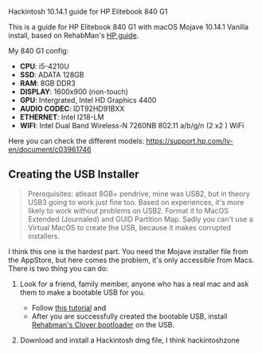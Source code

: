 Hackintosh 10.14.1 guide for HP Elitebook 840 G1

This is a guide for HP Elitebook 840 G1 with macOS Mojave 10.14.1 Vanilla install, based on RehabMan's [HP guide](https://www.tonymacx86.com/threads/guide-hp-probook-elitebook-zbook-using-clover-uefi-hotpatch.261719/).

My 840 G1 config:
- **CPU**: i5-4210U 
- **SSD**: ADATA 128GB
- **RAM**: 8GB DDR3
- **DISPLAY**: 1600x900 (non-touch)
- **GPU**: Intergrated, Intel HD Graphics 4400
- **AUDIO CODEC**: IDT92HD91BXX
- **ETHERNET**: Intel I218-LM
- **WIFI**: Intel Dual Band Wireless-N 7260NB 802.11 a/b/g/n (2 x2 ) WiFi

Here you can check the different models: https://support.hp.com/lv-en/document/c03961746

## Creating the USB Installer
> Prerequisites: atleast 8GB+ pendrive, mine was USB2, but in theory USB3 going to work just fine too. Based on experiences, it's more likely to work without problems on USB2. Format it to MacOS Extended (Journaled) and GUID Partition Map.
Sadly you can't use a Virtual MacOS to create the USB, because it makes corrupted installers.

I think this one is the hardest part. You need the Mojave installer file from the AppStore, but here comes the problem, it's only accessible from Macs. There is two thing you can do: 
1. Look for a friend, family member, anyone who has a real mac and ask them to make a bootable USB for you. 
   - Follow [this tutorial](https://www.imore.com/how-create-bootable-installer-mac-operating-system) and 
   - After you are successfully created the bootable USB, install [Rehabman's Clover bootloader](https://bitbucket.org/RehabMan/clover/downloads/) on the USB. 
   
   
   
   
2. Download and install a Hackintosh dmg file, I think hackintoshzone
